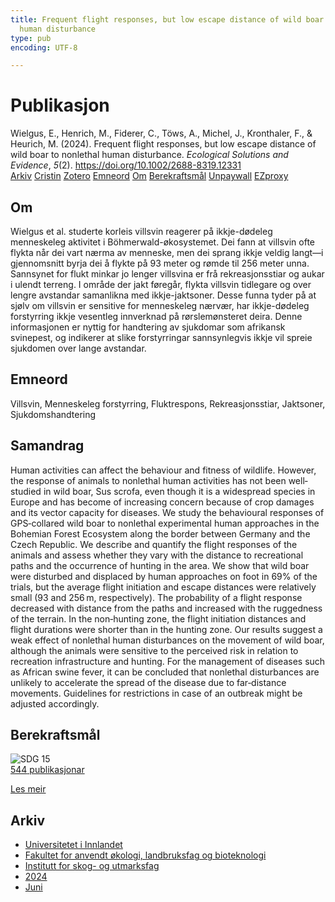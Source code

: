 ```yaml
---
title: Frequent flight responses, but low escape distance of wild boar to nonlethal
  human disturbance
type: pub
encoding: UTF-8

---
```

<h1>Publikasjon</h1>
<article id="csl-bib-container-QPQ2X6JV" class="csl-bib-container">
  <div class="csl-bib-body"> <div class="csl-entry">Wielgus, E., Henrich, M., Fiderer, C., Töws, A., Michel, J., Kronthaler, F., &#38; Heurich, M. (2024). Frequent flight responses, but low escape distance of wild boar to nonlethal human disturbance. <i>Ecological Solutions and Evidence</i>, <i>5</i>(2). <a href="https://doi.org/10.1002/2688-8319.12331">https://doi.org/10.1002/2688-8319.12331</a></div> </div>
  <div class="csl-bib-buttons">
    <a href="#taxonomy-article-QPQ2X6JV" alt="archive" class="csl-bib-button">Arkiv</a>
    <a href="https://app.cristin.no/results/show.jsf?id=2276682" alt="Cristin" class="csl-bib-button">Cristin</a>
    <a href="http://zotero.org/groups/5881554/items/QPQ2X6JV" alt="Zotero" class="csl-bib-button">Zotero</a>
    <a href="#keywords-article-QPQ2X6JV" alt="keywords" class="csl-bib-button">Emneord</a>
    <a href="#about-article-QPQ2X6JV" alt="about_pub" class="csl-bib-button">Om</a>
    <a href="#sdg-article-QPQ2X6JV" alt="sdg" class="csl-bib-button">Berekraftsmål</a>
    <a href="https://onlinelibrary.wiley.com/doi/pdfdirect/10.1002/2688-8319.12331" alt="Unpaywall" class="csl-bib-button">Unpaywall</a>
    <a href="https://onlinelibrary.wiley.com/doi/pdfdirect/10.1002/2688-8319.12331" alt="EZproxy" class="csl-bib-button">EZproxy</a>
  </div>
  <div id="csl-bib-meta-container-QPQ2X6JV"></div>
</article>
<div id="csl-bib-meta-QPQ2X6JV" class="csl-bib-meta">
  <article id="about-article-QPQ2X6JV" class="about_pub-article">
    <h1>Om</h1>
    Wielgus et al. studerte korleis villsvin reagerer på ikkje-dødeleg menneskeleg aktivitet i Böhmerwald-økosystemet. Dei fann at villsvin ofte flykta når dei vart nærma av menneske, men dei sprang ikkje veldig langt—i gjennomsnitt byrja dei å flykte på 93 meter og rømde til 256 meter unna. Sannsynet for flukt minkar jo lenger villsvina er frå rekreasjonsstiar og aukar i ulendt terreng. I område der jakt føregår, flykta villsvin tidlegare og over lengre avstandar samanlikna med ikkje-jaktsoner. Desse funna tyder på at sjølv om villsvin er sensitive for menneskeleg nærvær, har ikkje-dødeleg forstyrring ikkje vesentleg innverknad på rørslemønsteret deira. Denne informasjonen er nyttig for handtering av sjukdomar som afrikansk svinepest, og indikerer at slike forstyrringar sannsynlegvis ikkje vil spreie sjukdomen over lange avstandar.
  </article>
  <article id="keywords-article-QPQ2X6JV" class="keywords-article">
    <h1>Emneord</h1>
    Villsvin, Menneskeleg forstyrring, Fluktrespons, Rekreasjonsstiar, Jaktsoner, Sjukdomshandtering
  </article>
  <article id="abstract-article-QPQ2X6JV" class="abstract-article">
    <h1>Samandrag</h1>
    Human activities can affect the behaviour and fitness of wildlife. However, the response of animals to nonlethal human activities has not been well‐studied in wild boar, Sus scrofa, even though it is a widespread species in Europe and has become of increasing concern because of crop damages and its vector capacity for diseases. We study the behavioural responses of GPS‐collared wild boar to nonlethal experimental human approaches in the Bohemian Forest Ecosystem along the border between Germany and the Czech Republic. We describe and quantify the flight responses of the animals and assess whether they vary with the distance to recreational paths and the occurrence of hunting in the area. We show that wild boar were disturbed and displaced by human approaches on foot in 69% of the trials, but the average flight initiation and escape distances were relatively small (93 and 256 m, respectively). The probability of a flight response decreased with distance from the paths and increased with the ruggedness of the terrain. In the non‐hunting zone, the flight initiation distances and flight durations were shorter than in the hunting zone. Our results suggest a weak effect of nonlethal human disturbances on the movement of wild boar, although the animals were sensitive to the perceived risk in relation to recreation infrastructure and hunting. For the management of diseases such as African swine fever, it can be concluded that nonlethal disturbances are unlikely to accelerate the spread of the disease due to far‐distance movements. Guidelines for restrictions in case of an outbreak might be adjusted accordingly.
  </article>
  <article id="sdg-article-QPQ2X6JV" class="sdg-article">
    <h1>Berekraftsmål</h1>
    <div class="sdg-container"><div id="sdg15" class="sdg">
        <img src="{{< params subfolder >}}images/sdg/sdg15_nn.png" class="image" alt="SDG 15">
        <div class="sdg-overlay">
          <a href="{{< params subfolder >}}nn/archive/?sdg=15#archive" class="sdg-publication-count"><span>544</span> publikasjonar</a>
          <p><a href="https://fn.no/om-fn/fns-baerekraftsmaal/livet-paa-land?lang=nno-NO" class="sdg-read-more">Les meir</a></p>
        </div>
      </div></div>
  </article>
  <article id="taxonomy-article-QPQ2X6JV" class="taxonomy-article">
    <h1>Arkiv</h1>
    <ul>
      <li><a href="{{< params subfolder >}}nn/archive/?key=3DCRN523">Universitetet i Innlandet</a></li>
      <li><a href="{{< params subfolder >}}nn/archive/?key=T77LXH6D">Fakultet for anvendt økologi, landbruksfag og bioteknologi</a></li>
      <li><a href="{{< params subfolder >}}nn/archive/?key=7TRARPE3">Institutt for skog- og utmarksfag</a></li>
      <li><a href="{{< params subfolder >}}nn/archive/?key=A4XX8HDP">2024</a></li>
      <li><a href="{{< params subfolder >}}nn/archive/?key=7J8SDQWC">Juni</a></li>
    </ul>
  </article>
</div>
